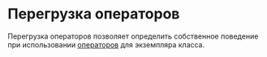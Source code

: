 # Перегрузка операторов

[](https://www.angelcode.com/angelscript/sdk/docs/manual/doc_script_class_ops.html#doc_script_class_unary_ops)

Перегрузка операторов позволяет определить собственное поведение при использовании [операторов](operator.md) для
экземпляра класса.


